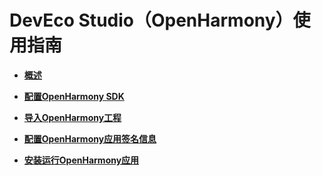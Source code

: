 # DevEco Studio（OpenHarmony）使用指南<a name="ZH-CN_TOPIC_0000001163049851"></a>

-   **[概述](概述.md)**  

-   **[配置OpenHarmony SDK](配置OpenHarmony-SDK.md)**  

-   **[导入OpenHarmony工程](导入OpenHarmony工程.md)**  

-   **[配置OpenHarmony应用签名信息](配置OpenHarmony应用签名信息.md)**  

-   **[安装运行OpenHarmony应用](安装运行OpenHarmony应用.md)**  


